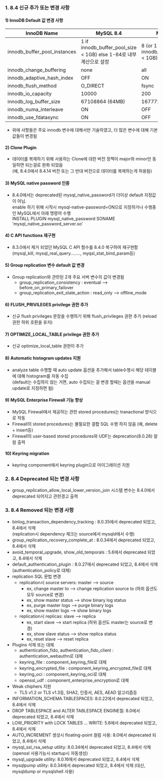 ### 1. 8.4 신규 추가 또는 변경 사항
#### 1) InnoDB Default 값 변경 사항    
| InnoDB Name | MySQL 8.4 | MySQL 8.0 |
|---|---|---|
|innodb_buffer_pool_instances| 1 if innodb_buffer_pool_size < 1GB) else 1-64로 내부계산으로 설정 | 8 (or 1 if innodb_buffer_pool_size < 1GB) | 
|innodb_change_buffering| none | all |
|innodb_adaptive_hash_index| OFF | ON |
|innodb_flush_method| O_DIRECT | fsync |
|innodb_io_capacity| 10000 | 200 |
|innodb_log_buffer_size| 67108864 (64MB) | 16777216 (16MB) |
|innodb_numa_interleave| ON | OFF |
|innodb_use_fdatasync| ON | OFF |
- 위에 사항들은 주요 innodb 변수에 대해서만 기술하였고, 더 많은 변수에 대해 기본값들이 변경됨    

#### 2) Clone Plugin
- 데이터를 복제하기 위해 사용하는 Clone에 대한 버전 정책이 major와 minor만 동일하면 되는걸로 완화 되었음    
  (예, 8.4.0에서 8.4.14 버전 또는 그 반대 버전으로 데이터를 복제하는게 허용됨)

#### 3) MySQL native password 인증
- 8.4.0에서는 deprecated된 mysql_native_password가 더이상 default 지정값이 아님.    
  enable 하기 위해 시작시 mysql-native-password=ON으로 지정하거나 수행중인 MySQL에서 아래 명령어 수행    
  INSTALL PLUGIN mysql_native_password SONAME 'mysql_native_password_server.so'

#### 4) C API functions 재구현
- 8.3.0에서 제거 되었던 MySQL C API 함수를 8.4.0 복구하여 재구현함    
  (mysql_kill, mysql_real_query........, myqsl_stat_bind_param등)

#### 5) Group replication 변수 default 값 변경
- Group replication와 관련된 2개 주요 서버 변수의 값이 변경됨
  - group_replication_consistency : eventual --> before_on_primary_failover
  - group_replication_exit_state_action : read_only --> offline_mode

#### 6) FLUSH_PRIVILEGES privilege 권한 추가
- 신규 flush privileges 문장을 수행하기 위해 flush_privileges 권한 추가 (reload 권한 하위 호환을 유지)

#### 7) OPTIMIZE_LOCAL_TABLE privilege 권한 추가
- 신규 optimize_local_table 권한이 추가

#### 8) Automatic histogram updates 지원
- analyze table 수행할 때 auto update 옵션을 추가해서 table수행시 해당 테이블에 대해 histogram를 자동 수집   
  (default는 수집하지 않는 거면, auto 수집되는 걸 변경 할때는 옵션을 manual update로 지정하면 됨)

#### 9) MySQL Enterprise Firewall 기능 향상
- MySQL Firewall에서 제공하는 관련 stored procedures는 tranactional 방식으로 작동
- Firewall의 stored procedures는 불필요한 결합 SQL 수행 하지 않음 (예, delete + insert등)
- Firewall의 user-based stored procedures와 UDF는 deprecation(8.0.26) 알람 출력

#### 10) Keyring migration 
- keyring component에서 keyring plugin으로 마이그레이션 지원

### 2. 8.4 Deprecated 되는 변경 사항
- group_replication_allow_local_lower_version_join 시스템 변수는 8.4.0에서 deprecated 되어지고 관련경고 출력

### 3. 8.4 Removed 되는 변경 사항
- binlog_transaction_dependency_tracking : 8.0.35에서 deprecated 되었고, 8.4에서 삭제    
  (replication시 dependency 체크는 source에서 mysqld에서 수행)
- group_replication_recovery_complete_at : 8.0.34에서 deprecated 되었고, 8.4에서 삭제
- avoid_temporal_upgrade, show_old_temporals : 5.6에서 deprecated 되었고, 8.4에서 삭제
- default_authentication_plugin : 8.0.27에서 deprecated 되었고, 8.4에서 삭제 (authentication_policy로 대체)
- replication SQL 문법 변경
  - replication시 source servers: master --> source 
    - ex, change master to --> change replication source to  (하위 옵션도 모두 source로 변경) 
    - ex, show master status --> show binary log status
    - ex, purge master logs --> purge binary logs
    - ex, show master logs --> show binary logs
  - replication시 replicas: slave --> replica
    - ex, start slave --> start replica  (하위 옵션도 master는 source로 변경)
    - ex, show slave status --> show replica status
    - ex, reset slave --> reset replica
- Plugins 삭제 또는 대체
  - authentication_fido, authentication_fido_client : authentication_webauthn로 대체
  - keyring_file : component_keyring_file로 대체
  - keyring_encrypted_file : component_keyring_encrypted_file로 대체
  - keyring_oci : component_keyring_oci로 대체
  - openssl_udf : component_enterprise_encryption로 대체
- Weak chiphers 지원
  - TLS v1.2 or TLS v1.3등, SHA2, 인증서, AES, AEAD 알고리즘등
- INFORMATION_SCHEMA.TABLESPACES: 8.0.22에서 deprecated 되었고, 8.4에서 삭제
- DROP TABLESPACE and ALTER TABLESPACE ENGINE절: 8.0에서 deprecated 되었고, 8.4에서 삭제
- LOW_PRIORITY with LOCK TABLES ... WRITE: 5.6에서 deprecated 되었고, 8.4에서 삭제
- AUTO_INCREMENT 생성시 floating-point 컬럼 사용: 8.0에서 deprecated 되었고, 8.4에서 삭제
- mysql_ssl_rsa_setup utility: 8.0.34에서 deprecated 되었고, 8.4에서 삭제 (openssl 사용가능시 startup시 자동생성)
- mysql_upgrade utility: 8.0.16에서 deprecated 되었고, 8.4에서 삭제
- mysqlpump utility: 8.0.34에서 deprecated 되었고, 8.4에서 삭제 (대신, mysqldump or mysqlshell 사용)
